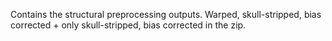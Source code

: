 Contains the structural preprocessing outputs. Warped, skull-stripped, bias corrected + only skull-stripped, bias corrected in the zip.
